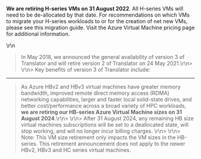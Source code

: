 **We are retiring H-series VMs on 31 August 2022**. All H-series VMs will need to be de-allocated by that date.  For recommendations on which VMs to migrate your H-series workloads to or for the creation of net new VMs, please see this migration guide.  Visit the Azure Virtual Machine pricing page for additional information. 

\r\n

> In May 2018, we announced the general availability of version 3 of Translator and will retire version 2 of Translator on 24 May 2021.\r\n> \r\n> Key benefits of version 3 of Translator include:

---

> As Azure HBv2 and HBv3 virtual machines have greater memory bandwidth, improved remote direct memory access (RDMA) networking capabilities, larger and faster local solid-state drives, and better cost/performance across a broad variety of HPC workloads, **we are retiring our HB-series Azure Virtual Machine sizes on 31 August 2024**.\r\n> \r\n> After 31 August 2024, any remaining HB size virtual machines subscriptions will be set to a deallocated state, will stop working, and will no longer incur billing charges. \r\n> \r\n> Note: This VM size retirement only impacts the VM sizes in the HB-series. This retirement announcement does not apply to the newer HBv2, HBv3 and HC series virtual machines.